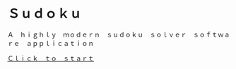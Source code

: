 # Ｓｕｄｏｋｕ

Ａ　ｈｉｇｈｌｙ　ｍｏｄｅｒｎ　ｓｕｄｏｋｕ　ｓｏｌｖｅｒ　ｓｏｆｔｗａｒｅ　ａｐｐｌｉｃａｔｉｏｎ

[Ｃｌｉｃｋ　ｔｏ　ｓｔａｒｔ](http://tatuarvela.github.io/Sudoku)
